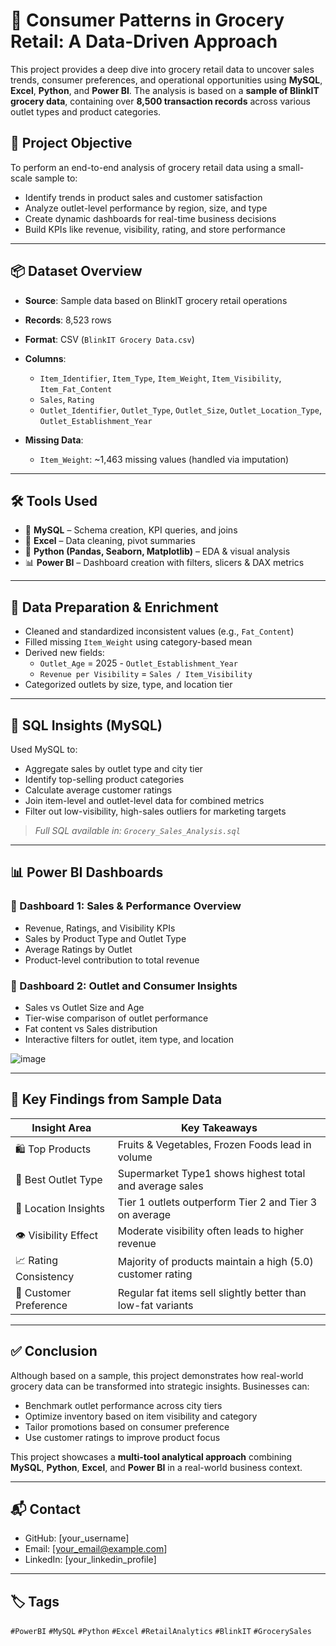 
# 🛒 Consumer Patterns in Grocery Retail: A Data-Driven Approach

This project provides a deep dive into grocery retail data to uncover sales trends, consumer preferences, and operational opportunities using **MySQL**, **Excel**, **Python**, and **Power BI**. The analysis is based on a **sample of BlinkIT grocery data**, containing over **8,500 transaction records** across various outlet types and product categories.



## 🎯 Project Objective

To perform an end-to-end analysis of grocery retail data using a small-scale sample to:
- Identify trends in product sales and customer satisfaction
- Analyze outlet-level performance by region, size, and type
- Create dynamic dashboards for real-time business decisions
- Build KPIs like revenue, visibility, rating, and store performance

---

## 📦 Dataset Overview

- **Source**: Sample data based on BlinkIT grocery retail operations  
- **Records**: 8,523 rows  
- **Format**: CSV (`BlinkIT Grocery Data.csv`)  
- **Columns**:  
  - `Item_Identifier`, `Item_Type`, `Item_Weight`, `Item_Visibility`, `Item_Fat_Content`
  - `Sales`, `Rating`
  - `Outlet_Identifier`, `Outlet_Type`, `Outlet_Size`, `Outlet_Location_Type`, `Outlet_Establishment_Year`

- **Missing Data**:  
  - `Item_Weight`: ~1,463 missing values (handled via imputation)

---

## 🛠 Tools Used

- 🐬 **MySQL** – Schema creation, KPI queries, and joins  
- 📗 **Excel** – Data cleaning, pivot summaries  
- 🐍 **Python (Pandas, Seaborn, Matplotlib)** – EDA & visual analysis  
- 📊 **Power BI** – Dashboard creation with filters, slicers & DAX metrics

---

## 🔧 Data Preparation & Enrichment

- Cleaned and standardized inconsistent values (e.g., `Fat_Content`)
- Filled missing `Item_Weight` using category-based mean
- Derived new fields:
  - `Outlet_Age` = 2025 - `Outlet_Establishment_Year`
  - `Revenue per Visibility` = `Sales / Item_Visibility`
- Categorized outlets by size, type, and location tier

---

## 🧠 SQL Insights (MySQL)

Used MySQL to:
- Aggregate sales by outlet type and city tier  
- Identify top-selling product categories  
- Calculate average customer ratings  
- Join item-level and outlet-level data for combined metrics  
- Filter out low-visibility, high-sales outliers for marketing targets

> *Full SQL available in: `Grocery_Sales_Analysis.sql`*

---

## 📊 Power BI Dashboards

### 📘 Dashboard 1: **Sales & Performance Overview**
- Revenue, Ratings, and Visibility KPIs
- Sales by Product Type and Outlet Type
- Average Ratings by Outlet
- Product-level contribution to total revenue

### 📗 Dashboard 2: **Outlet and Consumer Insights**
- Sales vs Outlet Size and Age
- Tier-wise comparison of outlet performance
- Fat content vs Sales distribution
- Interactive filters for outlet, item type, and location

![image](https://github.com/user-attachments/assets/27dafde9-a2b0-4de5-86e7-23b50db7b5ad)

---

## 📌 Key Findings from Sample Data

| Insight Area             | Key Takeaways                                                  |
|--------------------------|----------------------------------------------------------------|
| 🛍 Top Products           | Fruits & Vegetables, Frozen Foods lead in volume              |
| 🏬 Best Outlet Type       | Supermarket Type1 shows highest total and average sales       |
| 🌇 Location Insights      | Tier 1 outlets outperform Tier 2 and Tier 3 on average        |
| 👁 Visibility Effect      | Moderate visibility often leads to higher revenue             |
| 📈 Rating Consistency     | Majority of products maintain a high (5.0) customer rating     |
| 🧍 Customer Preference    | Regular fat items sell slightly better than low-fat variants  |

---

## ✅ Conclusion

Although based on a sample, this project demonstrates how real-world grocery data can be transformed into strategic insights. Businesses can:
- Benchmark outlet performance across city tiers
- Optimize inventory based on item visibility and category
- Tailor promotions based on consumer preference
- Use customer ratings to improve product focus

This project showcases a **multi-tool analytical approach** combining **MySQL**, **Python**, **Excel**, and **Power BI** in a real-world business context.

---

## 📬 Contact

- GitHub: [your_username]  
- Email: [your_email@example.com]  
- LinkedIn: [your_linkedin_profile]

---

## 🏷️ Tags

`#PowerBI` `#MySQL` `#Python` `#Excel` `#RetailAnalytics` `#BlinkIT` `#GrocerySales`
